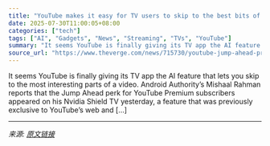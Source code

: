 ```yaml
---
title: "YouTube makes it easy for TV users to skip to the best bits of videos"
date: 2025-07-30T11:00:05+08:00
categories: ["tech"]
tags: ["AI", "Gadgets", "News", "Streaming", "TVs", "YouTube"]
summary: "It seems YouTube is finally giving its TV app the AI feature that lets you skip to the most interesting parts of a video. Android Authority’s Mishaal Rahman reports that the Jump Ahead perk for YouTub"
source_url: "https://www.theverge.com/news/715730/youtube-jump-ahead-premium-feature-tv-rollout"
---
```


It seems YouTube is finally giving its TV app the AI feature that lets you skip to the most interesting parts of a video. Android Authority’s Mishaal Rahman reports that the Jump Ahead perk for YouTube Premium subscribers appeared on his Nvidia Shield TV yesterday, a feature that was previously exclusive to YouTube’s web and [&#8230;]

---

*来源: [原文链接](https://www.theverge.com/news/715730/youtube-jump-ahead-premium-feature-tv-rollout)*
